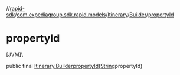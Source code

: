 //[rapid-sdk](../../../../index.md)/[com.expediagroup.sdk.rapid.models](../../index.md)/[Itinerary](../index.md)/[Builder](index.md)/[propertyId](property-id.md)

# propertyId

[JVM]\

public final [Itinerary.Builder](index.md)[propertyId](property-id.md)([String](https://docs.oracle.com/javase/8/docs/api/java/lang/String.html)propertyId)
